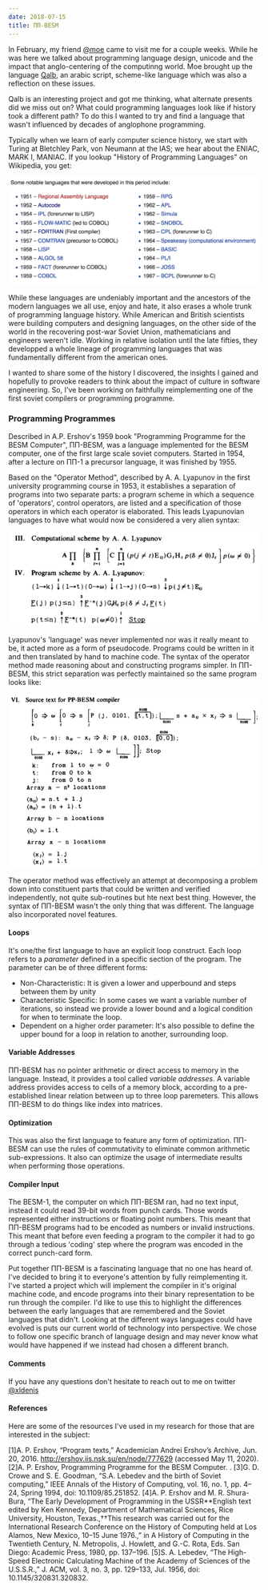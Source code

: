 ```yaml
---
date: 2018-07-15
title: ПП-BESM
---
```


In February, my friend [\@moe](https://github.com/mac-adam-chaieb) came to visit me for a couple weeks. While he was here we talked about programming language design, unicode and the impact that anglo-centering of the computinng world. Moe brought up the language [Qalb](https://github.com/nasser/---), an arabic script, scheme-like language which was also a reflection on these issues.

Qalb is an interesting project and got me thinking, what alternate presents did we miss out on? What could programming languages look like if history took a different path? To do this I wanted to try and find a language that wasn't influenced by decades of anglophone programming.

Typically when we learn of early computer science history, we start with Turing at Bletchley Park, von Neumann at the IAS; we hear about the ENIAC, MARK I, MANIAC. If you lookup "History of Programming Languages" on Wikipedia, you get:

![first programming languages](/images/first-programming-languages.png)

While these languages are undeniably important and the ancestors of the modern languages we all use, enjoy and hate, it also erases a whole trunk of programming language history. While American and British scientists were building computers and designing languages, on the other side of the world in the recovering post-war Soviet Union, mathematicians and engineers weren't idle. Working in relative isolation until the late fifties, they developped a whole lineage of programming languages that was fundamentally different from the american ones.

I wanted to share some of the history I discovered, the insights I gained and hopefully to provoke readers to think about the impact of culture in software engineering. So, I've been working on faithfully reimplementing one of the first soviet compilers or programming programme.

### Programming Programmes

Described in A.P. Ershov's 1959 book "Programming Programme for the BESM Computer", ПП-BESM, was a language implemented for the BESM computer, one of the first large scale soviet computers. Started in 1954, after a lecture on ПП-1 a precursor language, it was finished by 1955.

Based on the "Operator Method", described by A. A. Lyapunov in the first university programming course in 1953, it establishes a separation of programs into two separate parts: a program scheme in which a sequence of 'operators', control operators, are listed and a specification of those operators in which each operator is elaborated. This leads Lyapunovian languages to have what would now be considered a very alien syntax:

![Lyapunov's Program Scheme Notation](/images/lyapunov-scheme.png)

Lyapunov's 'language' was never implemented nor was it really meant to be, it acted more as a form of pseudocode. Programs could be written in it and then translated by hand to machine code. The syntax of the operator method made reasoning about and constructing programs simpler. In ПП-BESM, this strict separation was perfectly maintained so the same program looks like:

![PP-BESM equivalent](/images/pp-besm.png)

The operator method was effectively an attempt at decomposing a problem down into constituent parts that could be written and verified independently, not quite sub-routines but hte next best thing. However, the syntax of ПП-BESM wasn't the only thing that was different. The language also incorporated novel features.

#### Loops

It's one/the first language to have an explicit loop construct. Each loop refers to a _parameter_ defined in a specific section of the program. The parameter can be of three different forms:

- Non-Characteristic: It is given a lower and upperbound and steps between them by unity
- Characteristic Specific: In some cases we want a variable number of iterations, so instead we provide a lower bound and a logical condition for when to terminate the loop.
- Dependent on a higher order parameter: It's also possible to define the upper bound for a loop in relation to another, surrounding loop.

#### Variable Addresses

ПП-BESM has no pointer arithmetic or direct access to memory in the language. Instead, it provides a tool called _variable addresses_. A variable address provides access to cells of a memory block, according to a pre-established linear relation between up to three loop paremeters. This allows ПП-BESM to do things like index into matrices.

#### Optimization

This was also the first language to feature any form of optimization. ПП-BESM can use the rules of commutativity to eliminate common arithmetic sub-expressions. It also can optimize the usage of intermediate results when performing those operations.

#### Compiler Input

The BESM-1, the computer on which ПП-BESM ran, had no text input, instead it could read 39-bit words from punch cards. Those words  represented either instructions or floating point numbers. This meant that ПП-BESM programs had to be encoded as numbers or invalid instructions. This meant that before even feeding a program to the compiler it had to go through a tedious 'coding' step where the program was encoded in the correct punch-card form.

Put together ПП-BESM is a fascinating language that no one has heard of. I've decided to bring it to everyone's attention by fully reimplementing it. I've started a project which will implement the compiler in it's original machine code, and encode programs into their binary representation to be run through the compiler. I'd like to use this to highlight the differences between the early languages that are remembered and the Soviet languages that didn't. Looking at the different ways languages could have evolved is puts our current world of technology into perspective. We chose to follow one specific branch of language design and may never know what would have happened if we instead had chosen a different branch.

#### Comments

If you have any questions don't hesitate to reach out to me on twitter [@xldenis](https://twitter.com/xldenis)

#### References

Here are some of the resources I've used in my research for those that are interested in the subject:

[1]A. P. Ershov, “Program texts,” Academician Andrei Ershov’s Archive, Jun. 20, 2016. http://ershov.iis.nsk.su/en/node/777629 (accessed May 11, 2020).
[2]A. P. Ershov, Programming Programme for the BESM Computer. .
[3]G. D. Crowe and S. E. Goodman, “S.A. Lebedev and the birth of Soviet computing,” IEEE Annals of the History of Computing, vol. 16, no. 1, pp. 4–24, Spring 1994, doi: 10.1109/85.251852.
[4]A. P. Ershov and M. R. Shura-Bura, “The Early Development of Programming in the USSR**English text edited by Ken Kennedy, Department of Mathematical Sciences, Rice University, Houston, Texas.,††This research was carried out for the International Research Conference on the History of Computing held at Los Alamos, New Mexico, 10–15 June 1976.,” in A History of Computing in the Twentieth Century, N. Metropolis, J. Howlett, and G.-C. Rota, Eds. San Diego: Academic Press, 1980, pp. 137–196.
[5]S. A. Lebedev, “The High-Speed Electronic Calculating Machine of the Academy of Sciences of the U.S.S.R.,” J. ACM, vol. 3, no. 3, pp. 129–133, Jul. 1956, doi: 10.1145/320831.320832.

